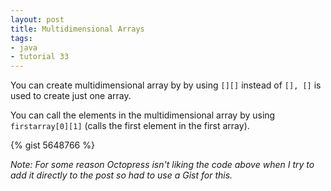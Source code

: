 ```yaml
---
layout: post
title: Multidimensional Arrays
tags:
- java
- tutorial 33
---
```

You can create multidimensional array by by using `[][]` instead of `[], []` is
used to create just one array.

You can call the elements in the multidimensional array by using `firstarray[0][1]` (calls the first element in the first array).

{% gist 5648766 %}

_Note: For some reason Octopress isn't liking the code above when I try to add it directly to the post so had to use a Gist for this._